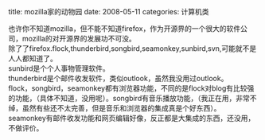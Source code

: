 title: mozilla家的动物园
date: 2008-05-11
categories: 计算机类

也许你不知道mozilla，但不能不知道firefox，作为开源界的一个很大的软件公司，mozilla的对开源界的发展功不可没。  
除了了firefox.flock,thunderbird,songbird,seamonkey,sunbird,svn,可能就不是人人都知道了。  
sunbird是个个人事物管理软件。  
thunderbird是个邮件收发软件，类似outlook，虽然我没用过outlook。  
flock，songbird，seamonkey都有浏览器功能，不同的是flock对blog有比较强的功能，（具体不知道，没用呢）。songbird有音乐播放功能，（我正在用，非常不绰，虽然有些还不太完善，但是音乐和浏览器的集成真是个好东西）。  
seamonkey有邮件收发功能和网页编辑好像，反正都是大集成的东西，还没用，不做评价。
